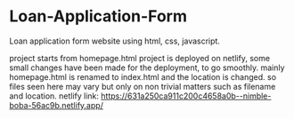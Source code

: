 # Loan-Application-Form
Loan application form website using html, css, javascript.

project starts from homepage.html
project is deployed on netlify, some small changes have been made for the deployment, to go smoothly.
mainly homepage.html is renamed to index.html and the location is changed.
so files seen here may vary but only on non trivial matters such as filename and location.
netlify link: https://631a250ca911c200c4658a0b--nimble-boba-56ac9b.netlify.app/ 
